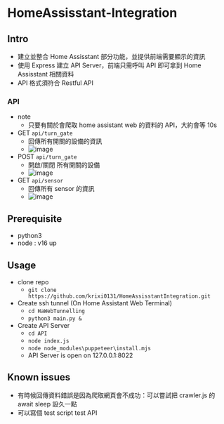 # HomeAssisstant-Integration
## Intro
- 建立並整合 Home Assisstant 部分功能，並提供前端需要顯示的資訊
- 使用 Express 建立 API Server，前端只需呼叫 API 即可拿到 Home Assisstant 相關資料
- API 格式須符合 Restful API
### API
- note
  - 只要有關於會爬取 home assistant web 的資料的 API，大約會等 10s 
- GET `api/turn_gate`
  - 回傳所有開關的設備的資訊
  - ![image](https://github.com/user-attachments/assets/20ff97fc-8095-42e7-bc2f-80f45e515238)
- POST `api/turn_gate`
  - 開啟/關閉 所有開關的設備
  - ![image](https://github.com/user-attachments/assets/132c630e-af7e-4e24-b256-ac00b431095d)
- GET `api/sensor`
  - 回傳所有 sensor 的資訊
  - ![image](https://github.com/user-attachments/assets/a269b246-e95f-43e5-ba97-4e7d5872d14c)
## Prerequisite
- python3
- node : v16 up
## Usage
- clone repo
  - `git clone https://github.com/krixi0131/HomeAssisstantIntegration.git`
- Create ssh tunnel (On Home Assistant Web Terminal)
  - `cd HaWebTunnelling`
  - `python3 main.py &`
- Create API Server
  - `cd API`
  - `node index.js`
  - `node node_modules\puppeteer\install.mjs`
  - API Server is open on 127.0.0.1:8022
## Known issues
- 有時候回傳資料錯誤是因為爬取網頁會不成功：可以嘗試把 crawler.js 的 await sleep 設久一點
- 可以寫個 test script test API
